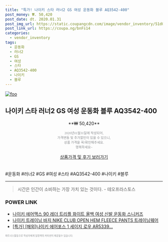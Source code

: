 ```yaml
--- 
title: "특가! 나이키 스타 러너2 GS 여성 운동화 블루 AQ3542-400" 
post_money: ₩. 50,420 
post_date: dt. 2020.01.31 
post_img_url: https://static.coupangcdn.com/image/vendor_inventory/51d0/925418bed5a5cb3835e2b5f31d05e8a1e7ce89c9b6b69d7afb26fad334c2.jpg 
post_link_url: https://coupa.ng/bnFs14 
categories: 
  - vendor_inventory 
tags: 
  - 운동화 
  - 러너2 
  - GS 
  - 여성 
  - 스타 
  - AQ3542-400 
  - 나이키 
  - 블루 
--- 
```

[![foo](https://static.coupangcdn.com/image/vendor_inventory/51d0/925418bed5a5cb3835e2b5f31d05e8a1e7ce89c9b6b69d7afb26fad334c2.jpg)](https://coupa.ng/bnFs14) 

## 나이키 스타 러너2 GS 여성 운동화 블루 AQ3542-400 
<p style="text-align: center;">**₩ 50,420**</p> 
<p style="text-align: center;"><span style="color: #898c8f; font-family: Georgia,Times,serif; font-size: 0.75em;">2020년01월31일에 작성되어, <br>가격변동 및 추가할인이 있을 수 있으니,<br> 상품 가격을 꼭!확인해주세요.<br>행복하세요~</span> 
</p>	 
<div markdown="0" style="text-align: center;"><a href="https://coupa.ng/bnFs14" class="btn btn--success">상품가격 및 후기 보러가기</a></div> 
<br><br> 
  #운동화 #러너2 #GS #여성 #스타 #AQ3542-400 #나이키 #블루 
<hr> 

> 시간은 인간이 소비하는 가장 가치 있는 것이다. - 테오프라스토스 


### POWER LINK

* <a href="https://blog.naver.com/an0733/221784521479" target="_blank">나이키 에어맥스 90 레더 트리플 화이트 올백 여성 신발 운동화 스니커즈</a>
* <a href="https://blog.naver.com/an0733/221785100574" target="_blank">나이키 트레이닝 바지 NIKE CLUB OPEN HEM FLEECE PANTS 트레이닝웨어</a>
* <a href="https://blog.naver.com/sakai111/221788081801" target="_blank">[특가] [해외]나이키 에어포스 1 세이지 로우 AR5339...</a>

<span style="color: #898c8f; font-family: Georgia,Times,serif; font-size: 0.55em;">파트너스활동으로 작성자에게 일정액의 커미션이 제공될수 있습니다.</span> 
